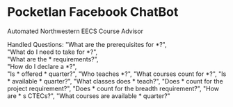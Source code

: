 # PocketIan Facebook ChatBot
Automated Northwestern EECS Course Advisor

Handled Questions:
    "What are the prerequisites for *?",    
    "What do I need to take for *?",        
    "What are the * requirements?",         
    "How do I declare a *?",       
    "Is * offered * quarter?",
    "Who teaches *?",
    "What courses count for *?",
    "Is * available * quarter?",
    "What classes does * teach?",
    "Does * count for the project requirement?",
    "Does * count for the breadth requirement?",
    "How are * s CTECs?",
    "What courses are available * quarter?"
